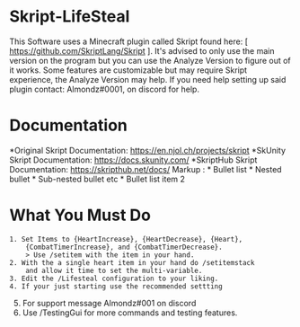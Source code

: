 # Skript-LifeSteal
This Software uses a Minecraft plugin called Skript found here: [ https://github.com/SkriptLang/Skript ].
It's advised to only use the main version on the program but you can use the Analyze Version to figure out of it works.
Some features are customizable but may require Skript experience, the Analyze Version may help.
If you need help setting up said plugin contact: Almondz#0001, on discord for help.

# Documentation
*Original Skript Documentation: https://en.njol.ch/projects/skript
*SkUnity Skript Documentation: https://docs.skunity.com/
*SkriptHub Skript Documentation: https://skripthub.net/docs/
Markup : * Bullet list
              * Nested bullet
                  * Sub-nested bullet etc
          * Bullet list item 2
#                              What You Must Do   
	1. Set Items to {HeartIncrease}, {HeartDecrease}, {Heart},
		{CombatTimerIncrease}, and {CombatTimerDecrease}.
		> Use /setitem with the item in your hand.
	2. With the a single heart item in your hand do /setitemstack
		and allow it time to set the multi-variable.
	3. Edit the /Lifesteal configuration to your liking.
	4. If your just starting use the recommended settting
 5. For support message Almondz#001 on discord
 6. Use /TestingGui for more commands and testing features.

